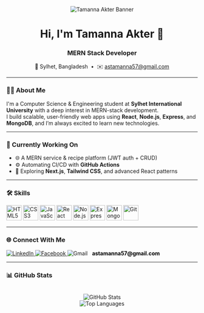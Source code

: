 <p align="center">
  <!-- Banner -->
  <img src="https://i.postimg.cc/BnrqjVkN/Chat-GPT-Image-Jun-25-2025-12-26-00-PM.png" alt="Tamanna Akter Banner" />
</p>

<h1 align="center">Hi, I'm Tamanna Akter 👋</h1>
<h3 align="center">MERN Stack Developer</h3>

<p align="center">
  <!-- Location & Email -->
  📍 Sylhet, Bangladesh&nbsp;&nbsp;•&nbsp;&nbsp;✉️ <a href="mailto:astamanna57@gmail.com">astamanna57@gmail.com</a>
</p>

---

### 🙋‍♀️ About Me
I'm a Computer Science &amp; Engineering student at **Sylhet International University** with a deep interest in MERN-stack development.  
I build scalable, user-friendly web apps using **React**, **Node.js**, **Express**, and **MongoDB**, and I’m always excited to learn new technologies.

---

### 🔭 Currently Working On
- 🌐 A MERN service &amp; recipe platform (JWT auth + CRUD)  
- ⚙️ Automating CI/CD with **GitHub Actions**  
- 🚀 Exploring **Next.js**, **Tailwind CSS**, and advanced React patterns  

---

### 🛠️ Skills
<p align="left">
  <img src="https://cdn.jsdelivr.net/gh/devicons/devicon/icons/html5/html5-original.svg" width="40" height="40" alt="HTML5"/>
  <img src="https://cdn.jsdelivr.net/gh/devicons/devicon/icons/css3/css3-original.svg" width="40" height="40" alt="CSS3"/>
  <img src="https://cdn.jsdelivr.net/gh/devicons/devicon/icons/javascript/javascript-original.svg" width="40" height="40" alt="JavaScript"/>
  <img src="https://cdn.jsdelivr.net/gh/devicons/devicon/icons/react/react-original.svg" width="40" height="40" alt="React"/>
  <img src="https://cdn.jsdelivr.net/gh/devicons/devicon/icons/nodejs/nodejs-original.svg" width="40" height="40" alt="Node.js"/>
  <img src="https://cdn.jsdelivr.net/gh/devicons/devicon/icons/express/express-original.svg" width="40" height="40" alt="Express"/>
  <img src="https://cdn.jsdelivr.net/gh/devicons/devicon/icons/mongodb/mongodb-original.svg" width="40" height="40" alt="MongoDB"/>
  <img src="https://cdn.jsdelivr.net/gh/devicons/devicon/icons/git/git-original.svg" width="40" height="40" alt="Git"/>
</p>

---

### 🌐 Connect With Me
<p align="left">
  <a href="https://www.linkedin.com/in/tamanna-akter-9732a4365/" target="_blank">
    <img src="https://img.shields.io/badge/LinkedIn-0A66C2?style=for-the-badge&logo=linkedin&logoColor=white" alt="LinkedIn"/>
  </a>

  <a href="https://web.facebook.com/tamanna.sultana.sathi.2025/" target="_blank">
    <img src="https://img.shields.io/badge/Facebook-1877F2?style=for-the-badge&logo=facebook&logoColor=white" alt="Facebook"/>
  </a>

  <a href="mailto:astamanna57@gmail.com" target="_blank" style="text-decoration: none;">
    <img src="https://img.shields.io/badge/Gmail-D14836?style=for-the-badge&logo=gmail&logoColor=white" alt="Gmail"/>
    <strong style="margin-left: 8px; color: black;">astamanna57@gmail.com</strong>
  </a>
</p>

---

### 📊 GitHub Stats
<p align="center">
  <br/>
  <img src="https://github-readme-stats.vercel.app/api?username=developertamanna&show_icons=true&theme=radical" alt="GitHub Stats"/>
  <br/>
  <img src="https://github-readme-stats.vercel.app/api/top-langs?username=developertamanna&layout=compact&theme=radical" alt="Top Languages"/>
</p>

